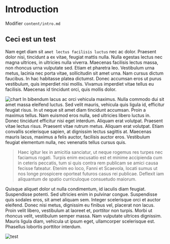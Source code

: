 # Introduction
Modifier `content/intro.md`

## Ceci est un test

Nam eget diam sit `amet lectus facilisis luctus` nec ac dolor. Praesent dolor nisi, tincidunt a ex vitae, feugiat mattis nulla. Nulla egestas lectus nec magna ultrices, in ultricies nulla viverra. Maecenas facilisis lectus massa, non rhoncus urna vulputate sed. Etiam et pharetra leo. Vestibulum urna metus, lacinia nec porta vitae, sollicitudin sit amet urna. Nam cursus dictum faucibus. In hac habitasse platea dictumst. Donec accumsan eros ut purus vestibulum, quis imperdiet nisi mollis. Vivamus imperdiet vitae tellus eu facilisis. Maecenas id tincidunt orci, quis mollis dolor.

![chart](/images/chart.png)
In bibendum lacus ac orci vehicula maximus. Nulla commodo dui sit amet massa eleifend luctus. Sed velit mauris, vehicula quis ligula id, efficitur feugiat risus. In ut neque sit amet diam tincidunt accumsan. Proin a maximus tellus. Nam euismod eros nulla, sed ultricies libero luctus in. Donec tincidunt efficitur nisi eget interdum. Aliquam erat volutpat. Praesent vitae lectus risus. Praesent vitae rutrum metus. Aliquam erat volutpat. Etiam convallis scelerisque sapien, at dignissim lectus sagittis at. Maecenas mauris lacus, maximus a felis auctor, facilisis auctor eros. Vestibulum feugiat elementum nulla, nec venenatis tellus cursus quis.

> Haec igitur lex in amicitia sanciatur, ut neque rogemus res turpes nec faciamus rogati. Turpis enim excusatio est et minime accipienda cum in ceteris peccatis, tum si quis contra rem publicam se amici causa fecisse fateatur. Etenim eo loco, Fanni et Scaevola, locati sumus ut nos longe prospicere oporteat futuros casus rei publicae. Deflexit iam aliquantum de spatio curriculoque consuetudo maiorum.

Quisque aliquet dolor ut nulla condimentum, id iaculis diam feugiat. Suspendisse potenti. Sed ultricies enim in pulvinar congue. Suspendisse quis sodales eros, sit amet aliquam sem. Integer scelerisque orci et auctor eleifend. Donec nisi metus, dignissim eu finibus vel, placerat non lacus. Proin velit libero, vestibulum at laoreet et, porttitor non turpis. Morbi ut rhoncus velit, vestibulum semper massa. Nam vulputate ultrices dignissim. Mauris ligula diam, vehicula ut ipsum eget, ullamcorper scelerisque est. Phasellus lobortis porttitor interdum.

![test](/images/test.svg)
